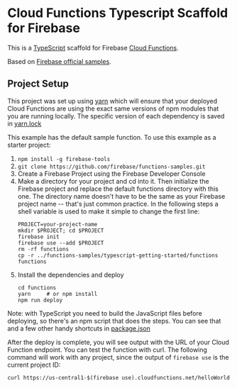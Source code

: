 # Cloud Functions Typescript Scaffold for Firebase

This is a
[TypeScript](https://www.typescriptlang.org/) scaffold for
 Firebase [Cloud Functions](https://firebase.google.com/products/functions).

 Based on [Firebase official samples](https://github.com/firebase/functions-samples/tree/master/typescript-getting-started).

## Project Setup

This project was set up using [yarn](https://yarnpkg.com) which will ensure
that your deployed Cloud Functions are using the exact same versions of
npm modules that you are running locally. The specific version of each
dependency is saved in [yarn.lock](functions/yarn.lock)


This example has the default sample function. To use this example as a
starter project:

1. `npm install -g firebase-tools`
2. `git clone https://github.com/firebase/functions-samples.git`
3. Create a Firebase Project using the Firebase Developer Console
4. Make a directory for your project and cd into it. Then initialize
   the Firebase project and replace the default functions directory with
   this one. The directory name doesn't have to be the same as your
   Firebase project name -- that's just common practice. In the following
   steps a shell variable is used to make it simple to change the first line:
   ```
   PROJECT=your-project-name
   mkdir $PROJECT; cd $PROJECT
   firebase init
   firebase use --add $PROJECT
   rm -rf functions
   cp -r ../functions-samples/typescript-getting-started/functions functions
   ```
5. Install the dependencies and deploy
   ```
   cd functions
   yarn     # or npm install
   npm run deploy
   ```

Note: with TypeScript you need to build the JavaScript files before
deploying, so there's an npm script that does the steps.  You can see
that and a few other handy shortcuts in [package.json](functions/package.json)

After the deploy is complete, you will see output with the URL of your
Cloud Function endpoint. You can test the function with curl.  The following
command will work with any project, since the output of `firebase use` is
the current project ID:
```
curl https://us-central1-$(firebase use).cloudfunctions.net/helloWorld
```
